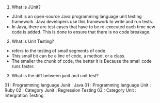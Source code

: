 1. What is JUnit?

- JUnit is an open-source Java programming language unit testing framework. Java developers use this framework to write and run tests.
- In Java, there are test cases that have to be re-executed each time new code is added. This is done to ensure that there is no code breakage.

2. What is Unit Testing?

- refers to the testing of small segments of code.
- This small bit can be a line of code, a method, or a class.
- The smaller the chunk of code, the better it is Because the small code runs faster.

3. What is the diff between junit and unit test?

01 : Programming language Junit : Java 
01 : Programming language Unit : Ruby 
02 : Category Junit : Regression Testing 
02 : Category Unit : Intergration Testing 
